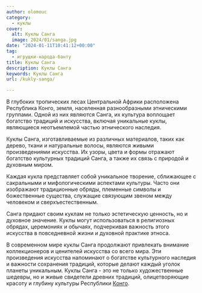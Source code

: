 ```yaml
---
author: olomouc
category:
  - куклы
cover:
  alt: Куклы Санга
  image: 2024/01/sanga.jpg
date: "2024-01-11T10:41:12+00:00"
tag:
  - игрущки-народа-банту
title: Куклы Санга
description: Куклы Санга
keywords: Куклы Санга
url: /kukly-sanga/

---
```

В глубоких тропических лесах Центральной Африки расположена Республика Конго, земля, населенная разнообразными этническими группами. Одной из них являются Санга, их культура воплощает богатство традиций и искусства, включая уникальные куклы, являющиеся неотъемлемой частью этнического наследия.

Куклы Санга, изготавливаемые из различных материалов, таких как дерево, ткани и натуральные волосы, являются живыми произведениями искусства. Их узоры, цвета и формы отражают богатство культурных традиций Санга, а также их связь с природой и духовным миром.

Каждая кукла представляет собой уникальное творение, сближающее с сакральными и мифологическими аспектами культуры. Часто они изображают традиционные обряды, племенные символы и божественные существа, служащие связующим звеном между человеком и сверхъестественным.

Санга придают своим куклам не только эстетическую ценность, но и духовное значение. Куклы могут использоваться в религиозных обрядах, церемониях и обычаях, подчеркивая важность этого искусства в повседневной жизни и духовной практике этноса.

В современном мире куклы Санга продолжают привлекать внимание коллекционеров и ценителей искусства со всего мира. Эти произведения искусства напоминают о богатстве культурного наследия и важности сохранения традиций, которые делают каждый уголок планеты уникальным. Куклы Санга \- это не только художественные шедевры, но и живые свидетели древних традиций, олицетворяющие красоту и глубину культуры Республики [Конго](https://www.adora.ru/kukly-naroda-luba-iskusstvo-tradiczii-i-kultura/).
